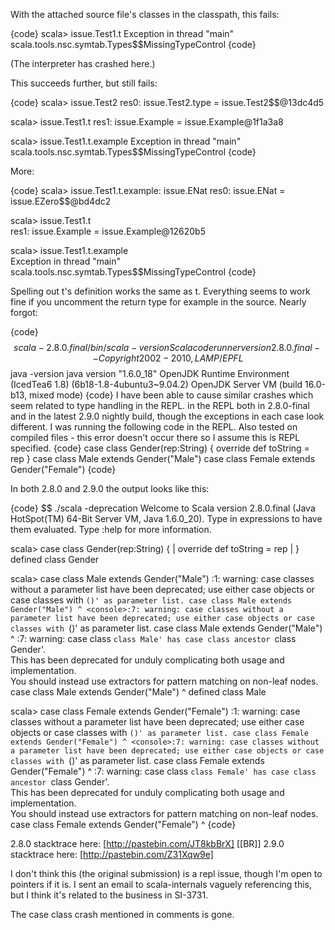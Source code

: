 With the attached source file's classes in the classpath, this fails:

{code}
scala> issue.Test1.t
Exception in thread "main" scala.tools.nsc.symtab.Types$$MissingTypeControl
{code}

(The interpreter has crashed here.)

This succeeds further, but still fails:

{code}
scala> issue.Test2
res0: issue.Test2.type = issue.Test2$$@13dc4d5

scala> issue.Test1.t
res1: issue.Example = issue.Example@1f1a3a8

scala> issue.Test1.t.example
Exception in thread "main" scala.tools.nsc.symtab.Types$$MissingTypeControl
{code}

More:

{code}
scala> issue.Test1.t.example: issue.ENat
res0: issue.ENat = issue.EZero$$@bd4dc2

scala> issue.Test1.t                    
res1: issue.Example = issue.Example@12620b5

scala> issue.Test1.t.example            
Exception in thread "main" scala.tools.nsc.symtab.Types$$MissingTypeControl
{code}

Spelling out t's definition works the same as t.  Everything seems to work fine if you uncomment the return type for example in the source.
Nearly forgot:

{code}
$$ scala-2.8.0.final/bin/scala -version
Scala code runner version 2.8.0.final -- Copyright 2002-2010, LAMP/EPFL
$$ java -version
java version "1.6.0_18"
OpenJDK Runtime Environment (IcedTea6 1.8) (6b18-1.8-4ubuntu3~9.04.2)
OpenJDK Server VM (build 16.0-b13, mixed mode)
{code}
I have been able to cause similar crashes which seem related to type handling in the REPL. in the REPL both in 2.8.0-final and in the latest 2.9.0 nightly build, though the exceptions in each case look different. I was running the following code in the REPL. Also tested on compiled files - this error doesn't occur there so I assume this is REPL specified.
{code}
case class Gender(rep:String) {
  override def toString = rep
}
case class Male extends Gender("Male")
case class Female extends Gender("Female")
{code}

In both 2.8.0 and 2.9.0 the output looks like this:

{code}
$$ ./scala -deprecation
Welcome to Scala version 2.8.0.final (Java HotSpot(TM) 64-Bit Server VM, Java 1.6.0_20).
Type in expressions to have them evaluated.
Type :help for more information.

scala> case class Gender(rep:String) {
     |   override def toString = rep
     | }
defined class Gender

scala> case class Male extends Gender("Male")
<console>:1: warning: case classes without a parameter list have been deprecated;
use either case objects or case classes with `()' as parameter list.
       case class Male extends Gender("Male")
                       ^
<console>:7: warning: case classes without a parameter list have been deprecated;
use either case objects or case classes with `()' as parameter list.
       case class Male extends Gender("Male")
                       ^
<console>:7: warning: case class `class Male' has case class ancestor `class Gender'.  
This has been deprecated for unduly complicating both usage and implementation.  
You should instead use extractors for pattern matching on non-leaf nodes.
       case class Male extends Gender("Male")
                  ^
defined class Male

scala> case class Female extends Gender("Female")
<console>:1: warning: case classes without a parameter list have been deprecated;
use either case objects or case classes with `()' as parameter list.
       case class Female extends Gender("Female")
                         ^
<console>:7: warning: case classes without a parameter list have been deprecated;
use either case objects or case classes with `()' as parameter list.
       case class Female extends Gender("Female")
                         ^
<console>:7: warning: case class `class Female' has case class ancestor `class Gender'.  
This has been deprecated for unduly complicating both usage and implementation.  
You should instead use extractors for pattern matching on non-leaf nodes.
       case class Female extends Gender("Female")
                  ^
{code}

2.8.0 stacktrace here: [http://pastebin.com/JT8kbBrX]
[[BR]]
2.9.0 stacktrace here: [http://pastebin.com/Z31Xqw9e]



I don't think this (the original submission) is a repl issue, though I'm open to pointers if it is.  I sent an email to scala-internals vaguely referencing this, but I think it's related to the business in SI-3731.

The case class crash mentioned in comments is gone.
